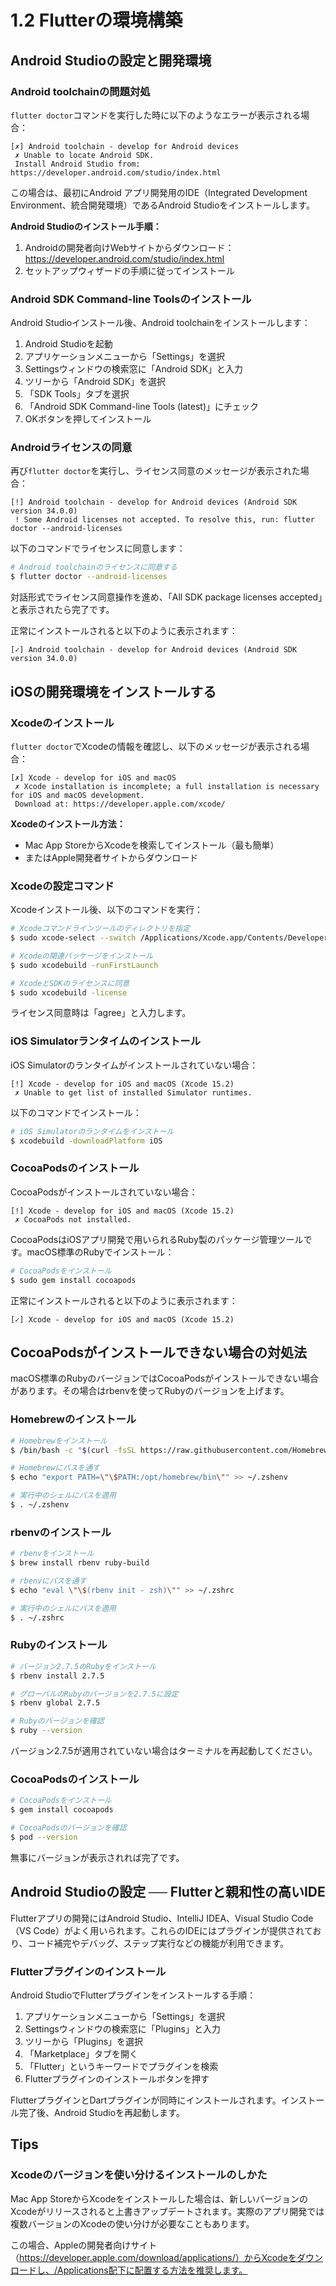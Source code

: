 # 1.2 Flutterの環境構築

## Android Studioの設定と開発環境

### Android toolchainの問題対処

`flutter doctor`コマンドを実行した時に以下のようなエラーが表示される場合：

```
[✗] Android toolchain - develop for Android devices
 ✗ Unable to locate Android SDK.
 Install Android Studio from: https://developer.android.com/studio/index.html
```

この場合は、最初にAndroid アプリ開発用のIDE（Integrated Development Environment、統合開発環境）であるAndroid Studioをインストールします。

**Android Studioのインストール手順：**
1. Androidの開発者向けWebサイトからダウンロード：https://developer.android.com/studio/index.html
2. セットアップウィザードの手順に従ってインストール

### Android SDK Command-line Toolsのインストール

Android Studioインストール後、Android toolchainをインストールします：

1. Android Studioを起動
2. アプリケーションメニューから「Settings」を選択
3. Settingsウィンドウの検索窓に「Android SDK」と入力
4. ツリーから「Android SDK」を選択
5. 「SDK Tools」タブを選択
6. 「Android SDK Command-line Tools (latest)」にチェック
7. OKボタンを押してインストール

### Androidライセンスの同意

再び`flutter doctor`を実行し、ライセンス同意のメッセージが表示された場合：

```
[!] Android toolchain - develop for Android devices (Android SDK version 34.0.0)
 ! Some Android licenses not accepted. To resolve this, run: flutter doctor --android-licenses
```

以下のコマンドでライセンスに同意します：

```bash
# Android toolchainのライセンスに同意する
$ flutter doctor --android-licenses
```

対話形式でライセンス同意操作を進め、「All SDK package licenses accepted」と表示されたら完了です。

正常にインストールされると以下のように表示されます：

```
[✓] Android toolchain - develop for Android devices (Android SDK version 34.0.0)
```

## iOSの開発環境をインストールする

### Xcodeのインストール

`flutter doctor`でXcodeの情報を確認し、以下のメッセージが表示される場合：

```
[✗] Xcode - develop for iOS and macOS
 ✗ Xcode installation is incomplete; a full installation is necessary for iOS and macOS development.
 Download at: https://developer.apple.com/xcode/
```

**Xcodeのインストール方法：**
- Mac App StoreからXcodeを検索してインストール（最も簡単）
- またはApple開発者サイトからダウンロード

### Xcodeの設定コマンド

Xcodeインストール後、以下のコマンドを実行：

```bash
# Xcodeコマンドラインツールのディレクトリを指定
$ sudo xcode-select --switch /Applications/Xcode.app/Contents/Developer

# Xcodeの関連パッケージをインストール
$ sudo xcodebuild -runFirstLaunch

# XcodeとSDKのライセンスに同意
$ sudo xcodebuild -license
```

ライセンス同意時は「agree」と入力します。

### iOS Simulatorランタイムのインストール

iOS Simulatorのランタイムがインストールされていない場合：

```
[!] Xcode - develop for iOS and macOS (Xcode 15.2)
 ✗ Unable to get list of installed Simulator runtimes.
```

以下のコマンドでインストール：

```bash
# iOS Simulatorのランタイムをインストール
$ xcodebuild -downloadPlatform iOS
```

### CocoaPodsのインストール

CocoaPodsがインストールされていない場合：

```
[!] Xcode - develop for iOS and macOS (Xcode 15.2)
 ✗ CocoaPods not installed.
```

CocoaPodsはiOSアプリ開発で用いられるRuby製のパッケージ管理ツールです。macOS標準のRubyでインストール：

```bash
# CocoaPodsをインストール
$ sudo gem install cocoapods
```

正常にインストールされると以下のように表示されます：

```
[✓] Xcode - develop for iOS and macOS (Xcode 15.2)
```

## CocoaPodsがインストールできない場合の対処法

macOS標準のRubyのバージョンではCocoaPodsがインストールできない場合があります。その場合はrbenvを使ってRubyのバージョンを上げます。

### Homebrewのインストール

```bash
# Homebrewをインストール
$ /bin/bash -c "$(curl -fsSL https://raw.githubusercontent.com/Homebrew/install/HEAD/install.sh)"

# Homebrewにパスを通す
$ echo "export PATH=\"\$PATH:/opt/homebrew/bin\"" >> ~/.zshenv

# 実行中のシェルにパスを適用
$ . ~/.zshenv
```

### rbenvのインストール

```bash
# rbenvをインストール
$ brew install rbenv ruby-build

# rbenvにパスを通す
$ echo "eval \"\$(rbenv init - zsh)\"" >> ~/.zshrc

# 実行中のシェルにパスを適用
$ . ~/.zshrc
```

### Rubyのインストール

```bash
# バージョン2.7.5のRubyをインストール
$ rbenv install 2.7.5

# グローバルのRubyのバージョンを2.7.5に設定
$ rbenv global 2.7.5

# Rubyのバージョンを確認
$ ruby --version
```

バージョン2.7.5が適用されていない場合はターミナルを再起動してください。

### CocoaPodsのインストール

```bash
# CocoaPodsをインストール
$ gem install cocoapods

# CocoaPodsのバージョンを確認
$ pod --version
```

無事にバージョンが表示されれば完了です。

## Android Studioの設定 ── Flutterと親和性の高いIDE

Flutterアプリの開発にはAndroid Studio、IntelliJ IDEA、Visual Studio Code（VS Code）がよく用いられます。これらのIDEにはプラグインが提供されており、コード補完やデバッグ、ステップ実行などの機能が利用できます。

### Flutterプラグインのインストール

Android StudioでFlutterプラグインをインストールする手順：

1. アプリケーションメニューから「Settings」を選択
2. Settingsウィンドウの検索窓に「Plugins」と入力
3. ツリーから「Plugins」を選択
4. 「Marketplace」タブを開く
5. 「Flutter」というキーワードでプラグインを検索
6. Flutterプラグインのインストールボタンを押す

FlutterプラグインとDartプラグインが同時にインストールされます。インストール完了後、Android Studioを再起動します。

## Tips

### Xcodeのバージョンを使い分けるインストールのしかた

Mac App StoreからXcodeをインストールした場合は、新しいバージョンのXcodeがリリースされると上書きアップデートされます。実際のアプリ開発では複数バージョンのXcodeの使い分けが必要なこともあります。

この場合、Appleの開発者向けサイト（https://developer.apple.com/download/applications/）からXcodeをダウンロードし、/Applications配下に配置する方法を推奨します。